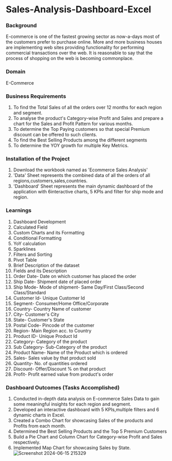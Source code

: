 # Sales-Analysis-Dashboard-Excel

### Background
E-commerce is one of the fastest growing sector as now-a-days most of the customers prefer to purchase online. More and more business houses are implementing web sites providing functionality for performing commercial transactions over the web. It is reasonable to say that the process of shopping on the web is becoming commonplace.

### Domain
E-Commerce

### Business Requirements

  1. To find the Total Sales of all the orders over 12 months for each region and segment.
  2. To analyse the product's Category-wise Profit and Sales and prepare a chart for the Sales and Profit Pattern for various months.
  3. To determine the Top Paying customers so that special Premium discount can be offered to such clients.
  4. To find the Best Selling Products among the different segments
  5. To determine the YOY growth for multiple Key Metrics.

### Installation of the Project

   1. Download the workbook named as 'Ecommerce Sales Analysis'
   2. 'Data' Sheet represents the combined data of all the orders of all regions,customers,sales,countries.
   3. 'Dashboard' Sheet represents the main dynamic dashboard of the application with 6interactive charts, 5 KPIs and filter for ship mode and region.
    
### Learnings

  1. Dashboard Development
  2. Calculated Field
  3. Custom Charts and its Formatting
  4. Conditional Formatting
  5. YoY calculation
  6. Sparklines
  7. Filters and Sorting
  8. Pivot Table
  9. Brief Description of the dataset
  10. Fields and its Description
  11. Order Date- Date on which customer has placed the order
  12. Ship Date- Shipment date of placed order
  13. Ship Mode- Mode of shipment- Same Day/First Class/Second Class/Standard
  14. Customer Id- Unique Customer Id
  15. Segment- Consumer/Home Office/Corporate
  16. Country- Country Name of customer
  17. City- Customer's City
  18. State- Customer's State
  19. Postal Code- Pincode of the customer
  20. Region- Main Region acc. to Country
  21. Product ID- Unique Product Id
  22. Category- Category of the product
  23. Sub Category- Sub-Category of the product
  24. Product Name- Name of the Product which is ordered
  25. Sales- Sales value by that product sold
  26. Quantity- No. of quantities ordered
  27. Discount- Offer/Discount % on that product
  28. Profit- Profit earned value from product's order

### Dashboard Outcomes (Tasks Accomplished)

1. Conducted in-depth data analysis on E-commerce Sales Data to gain some meaningful insights for each region and segment.
2. Developed an interactive dashboard with 5 KPIs,multiple filters and 6 dynamic charts in Excel.
3. Created a Combo Chart for showcasing Sales of the products and Profits from each month.
4. Determined the Best Selling Products and the Top 5 Premium Customers
5. Build a Pie Chart and Column Chart for Category-wise Profit and Sales respectively.
6. Implemented Map Chart for showcasing Sales by State.
![Screenshot 2024-06-15 215329](https://github.com/Arpithaven/Sales-Analysis-Dashboard-Excel/assets/153346168/d014ec58-b949-4f5e-8c75-13deac09c1eb)

